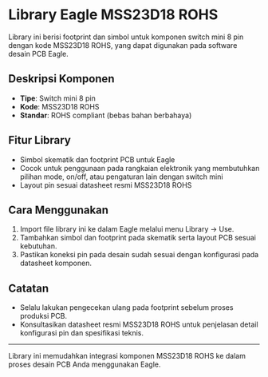 # Library Eagle MSS23D18 ROHS

Library ini berisi footprint dan simbol untuk komponen switch mini 8 pin dengan kode MSS23D18 ROHS, yang dapat digunakan pada software desain PCB Eagle.

## Deskripsi Komponen
- **Tipe**: Switch mini 8 pin
- **Kode**: MSS23D18 ROHS
- **Standar**: ROHS compliant (bebas bahan berbahaya)

## Fitur Library
- Simbol skematik dan footprint PCB untuk Eagle
- Cocok untuk penggunaan pada rangkaian elektronik yang membutuhkan pilihan mode, on/off, atau pengaturan lain dengan switch mini
- Layout pin sesuai datasheet resmi MSS23D18 ROHS

## Cara Menggunakan
1. Import file library ini ke dalam Eagle melalui menu Library → Use.
2. Tambahkan simbol dan footprint pada skematik serta layout PCB sesuai kebutuhan.
3. Pastikan koneksi pin pada desain sudah sesuai dengan konfigurasi pada datasheet komponen.

## Catatan
- Selalu lakukan pengecekan ulang pada footprint sebelum proses produksi PCB.
- Konsultasikan datasheet resmi MSS23D18 ROHS untuk penjelasan detail konfigurasi pin dan spesifikasi teknis.

---

Library ini memudahkan integrasi komponen MSS23D18 ROHS ke dalam proses desain PCB Anda menggunakan Eagle.
